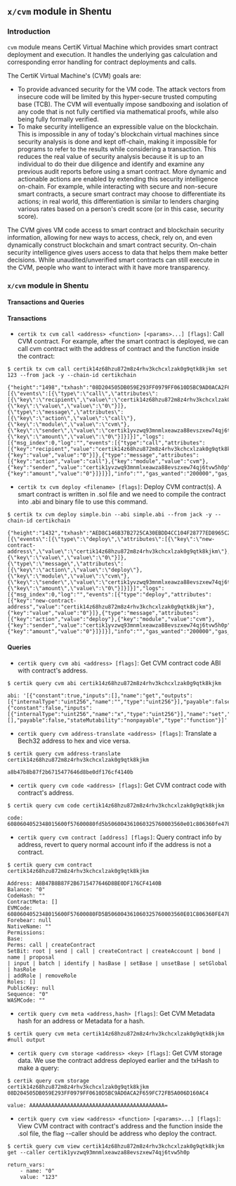 ﻿## `x/cvm` module in Shentu

### Introduction
`cvm` module means CertiK Virtual Machine which provides smart contract deployment and execution. It handles the underlying gas calculation and corresponding error handling for contract deployments and calls. 

The CertiK Virtual Machine's (CVM) goals are:

 -  To provide advanced security for the VM code. The attack vectors from insecure code will be limited by this hyper-secure trusted computing base (TCB). The CVM will eventually impose sandboxing and isolation of any code that is not fully certified via mathematical proofs, while also being fully formally verified.
 - To make security intelligence an expressible value on the blockchain. This is impossible in any of today's blockchain virtual machines since security analysis is done and kept off-chain, making it impossible for programs to refer to the results while considering a transaction. This reduces the real value of security analysis because it is up to an individual to do their due diligence and identify and examine any previous audit reports before using a smart contract. More dynamic and actionable actions are enabled by extending this security intelligence on-chain. For example, while interacting with secure and non-secure smart contracts, a secure smart contract may choose to differentiate its actions; in real world, this differentiation is similar to lenders charging various rates based on a person's credit score (or in this case, security score).

The CVM gives VM code access to smart contract and blockchain security information, allowing for new ways to access, check, rely on, and even dynamically construct blockchain and smart contract security. On-chain security intelligence gives users access to data that helps them make better decisions. While unaudited/unverified smart contracts can still execute in the CVM, people who want to interact with it have more transparency.




 ### `x/cvm` module in Shentu
#### Transactions and Queries 
#### **Transactions**
- `certik tx cvm call <address> <function> [<params>...] [flags]`: Call CVM contract. For example, after the smart contract is deployed, we can call cvm contract with the address of contract and the function inside the contract: 
```{engine = 'sh'}
$ certik tx cvm call certik14z68hzu872m8z4rhv3kchcxlzak0g9qtk8kjkm set 123 --from jack -y --chain-id certikchain

{"height":"1498","txhash":"08D204505DB059E293FF0979FF0610D5BC9AD0ACA2F659FC72FB5A006D160AC4","codespace":"","code":0,"data":"0A060A0463616C6C","raw_log":"[{\"events\":[{\"type\":\"call\",\"attributes\":[{\"key\":\"recipient\",\"value\":\"certik14z68hzu872m8z4rhv3kchcxlzak0g9qtk8kjkm\"},{\"key\":\"value\",\"value\":\"0\"}]},{\"type\":\"message\",\"attributes\":[{\"key\":\"action\",\"value\":\"call\"},{\"key\":\"module\",\"value\":\"cvm\"},{\"key\":\"sender\",\"value\":\"certik1yvzwq93mnmlxeawza88evszxew74qj6tvw5h0p\"},{\"key\":\"amount\",\"value\":\"0\"}]}]}]","logs":[{"msg_index":0,"log":"","events":[{"type":"call","attributes":[{"key":"recipient","value":"certik14z68hzu872m8z4rhv3kchcxlzak0g9qtk8kjkm"},{"key":"value","value":"0"}]},{"type":"message","attributes":[{"key":"action","value":"call"},{"key":"module","value":"cvm"},{"key":"sender","value":"certik1yvzwq93mnmlxeawza88evszxew74qj6tvw5h0p"},{"key":"amount","value":"0"}]}]}],"info":"","gas_wanted":"200000","gas_used":"70300","tx":null,"timestamp":""}
```

- `certik tx cvm deploy <filename> [flags]`: Deploy CVM contract(s). A smart contract is written in .sol file and we need to compile the contract into .abi and binary file to use this command. 
```{engine = 'sh'}
$ certik tx cvm deploy simple.bin --abi simple.abi --from jack -y --chain-id certikchain

{"height":"1432","txhash":"AED8C146B37B2725CA30EBDD4CC104F28777ED8965C2A8904ED4714F6A77FEF0","codespace":"","code":0,"data":"0A200A066465706C6F7912160A14A8B47B8B87F2B6715477646D8BE0DF176CF4140B","raw_log":"[{\"events\":[{\"type\":\"deploy\",\"attributes\":[{\"key\":\"new-contract-address\",\"value\":\"certik14z68hzu872m8z4rhv3kchcxlzak0g9qtk8kjkm\"},{\"key\":\"value\",\"value\":\"0\"}]},{\"type\":\"message\",\"attributes\":[{\"key\":\"action\",\"value\":\"deploy\"},{\"key\":\"module\",\"value\":\"cvm\"},{\"key\":\"sender\",\"value\":\"certik1yvzwq93mnmlxeawza88evszxew74qj6tvw5h0p\"},{\"key\":\"amount\",\"value\":\"0\"}]}]}]","logs":[{"msg_index":0,"log":"","events":[{"type":"deploy","attributes":[{"key":"new-contract-address","value":"certik14z68hzu872m8z4rhv3kchcxlzak0g9qtk8kjkm"},{"key":"value","value":"0"}]},{"type":"message","attributes":[{"key":"action","value":"deploy"},{"key":"module","value":"cvm"},{"key":"sender","value":"certik1yvzwq93mnmlxeawza88evszxew74qj6tvw5h0p"},{"key":"amount","value":"0"}]}]}],"info":"","gas_wanted":"200000","gas_used":"80255","tx":null,"timestamp":""}
```

#### **Queries**
- `certik query cvm abi <address> [flags]`: Get CVM contract code ABI with contract's address. 
```{engine = 'sh'}
$ certik query cvm abi certik14z68hzu872m8z4rhv3kchcxlzak0g9qtk8kjkm

abi: '[{"constant":true,"inputs":[],"name":"get","outputs":[{"internalType":"uint256","name":"","type":"uint256"}],"payable":false,"stateMutability":"view","type":"function"},{"constant":false,"inputs":[{"internalType":"uint256","name":"x","type":"uint256"}],"name":"set","outputs":[],"payable":false,"stateMutability":"nonpayable","type":"function"}]'
```

- `certik query cvm address-translate <address> [flags]`: Translate a Bech32 address to hex and vice versa. 
```{engine = 'sh'}
$ certik query cvm address-translate certik14z68hzu872m8z4rhv3kchcxlzak0g9qtk8kjkm

a8b47b8b87f2b6715477646d8be0df176cf4140b
```

- `certik query cvm code <address> [flags]`: Get CVM contract code with contract's address. 
```{engine = 'sh'}
$ certik query cvm code certik14z68hzu872m8z4rhv3kchcxlzak0g9qtk8kjkm

code: 6080604052348015600f57600080fd5b506004361060325760003560e01c806360fe47b11460375780636d4ce63c146053575b600080fd5b605160048036036020811015604b57600080fd5b5035606b565b005b60596070565b60408051918252519081900360200190f35b600055565b6000549056fea265627a7a723158204241a0de8e4dfaea6fc8bc8f1508a06859552a76a48f4fdafa78d9c8bd05419764736f6c63430005110032
```

- `certik query cvm contract [address] [flags]`: Query contract info by address, revert to query normal account info if the address is not a contract. 
```{engine = 'sh'}
$ certik query cvm contract certik14z68hzu872m8z4rhv3kchcxlzak0g9qtk8kjkm

Address: A8B47B8B87F2B6715477646D8BE0DF176CF4140B
Balance: "0"
CodeHash: ""
ContractMeta: []
EVMCode: 6080604052348015600F57600080FD5B506004361060325760003560E01C806360FE47B11460375780636D4CE63C146053575B600080FD5B605160048036036020811015604B57600080FD5B5035606B565B005B60596070565B60408051918252519081900360200190F35B600055565B6000549056FEA265627A7A723158204241A0DE8E4DFAEA6FC8BC8F1508A06859552A76A48F4FDAFA78D9C8BD05419764736F6C63430005110032
Forebear: null
NativeName: ""
Permissions:
Base:
Perms: call | createContract
SetBit: root | send | call | createContract | createAccount | bond | name | proposal
| input | batch | identify | hasBase | setBase | unsetBase | setGlobal | hasRole
| addRole | removeRole
Roles: []
PublicKey: null
Sequence: "0"
WASMCode: ""
```

- `certik query cvm meta <address,hash> [flags]`: Get CVM Metadata hash for an address or Metadata for a hash. 
```{engine = 'sh'}
$ certik query cvm meta certik14z68hzu872m8z4rhv3kchcxlzak0g9qtk8kjkm
#null output
```

- `certik query cvm storage <address> <key> [flags]`: Get CVM storage data. We use the contract address deployed earlier and the txHash to make a query: 
```{engine = 'sh'}
$ certik query cvm storage certik14z68hzu872m8z4rhv3kchcxlzak0g9qtk8kjkm 08D204505DB059E293FF0979FF0610D5BC9AD0ACA2F659FC72FB5A006D160AC4

value: AAAAAAAAAAAAAAAAAAAAAAAAAAAAAAAAAAAAAAAAAAA=
```

- `certik query cvm view <address> <function> [<params>...] [flags]`: View CVM contract with contract's address and the function inside the .sol file, the flag --caller should be address who deploy the contract. 
```{engine = 'sh'}
$ certik query cvm view certik14z68hzu872m8z4rhv3kchcxlzak0g9qtk8kjkm  get --caller certik1yvzwq93mnmlxeawza88evszxew74qj6tvw5h0p

return_vars:
	- name: "0"
	value: "123"
```



